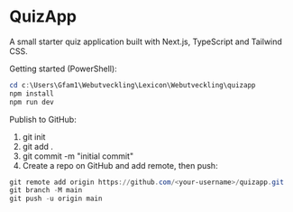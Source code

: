 # QuizApp

A small starter quiz application built with Next.js, TypeScript and Tailwind CSS.

Getting started (PowerShell):

```powershell
cd c:\Users\Gfam1\Webutveckling\Lexicon\Webutveckling\quizapp
npm install
npm run dev
```

Publish to GitHub:

1. git init
2. git add .
3. git commit -m "initial commit"
4. Create a repo on GitHub and add remote, then push:

```powershell
git remote add origin https://github.com/<your-username>/quizapp.git
git branch -M main
git push -u origin main
```
